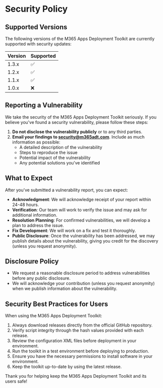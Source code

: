 # Security Policy

## Supported Versions

The following versions of the M365 Apps Deployment Toolkit are currently supported with security updates:

| Version | Supported          |
| ------- | ------------------ |
| 1.3.x   | :white_check_mark: |
| 1.2.x   | :white_check_mark: |
| 1.1.x   | :white_check_mark: |
| 1.0.x   | :x:                |

## Reporting a Vulnerability

We take the security of the M365 Apps Deployment Toolkit seriously. If you believe you've found a security vulnerability, please follow these steps:

1. **Do not disclose the vulnerability publicly** or to any third parties.
2. **Email your findings to security@m365adt.com**. Include as much information as possible:
   - A detailed description of the vulnerability
   - Steps to reproduce the issue
   - Potential impact of the vulnerability
   - Any potential solutions you've identified

## What to Expect

After you've submitted a vulnerability report, you can expect:

- **Acknowledgment**: We will acknowledge receipt of your report within 24-48 hours.
- **Verification**: Our team will work to verify the issue and may ask for additional information.
- **Resolution Planning**: For confirmed vulnerabilities, we will develop a plan to address the issue.
- **Fix Development**: We will work on a fix and test it thoroughly.
- **Public Disclosure**: Once the vulnerability has been addressed, we may publish details about the vulnerability, giving you credit for the discovery (unless you request anonymity).

## Disclosure Policy

- We request a reasonable disclosure period to address vulnerabilities before any public disclosure.
- We will acknowledge your contribution (unless you request anonymity) when we publish information about the vulnerability.

## Security Best Practices for Users

When using the M365 Apps Deployment Toolkit:

1. Always download releases directly from the official GitHub repository.
2. Verify script integrity through the hash values provided with each release.
3. Review the configuration XML files before deployment in your environment.
4. Run the toolkit in a test environment before deploying to production.
5. Ensure you have the necessary permissions to install software in your environment.
6. Keep the toolkit up-to-date by using the latest release.

Thank you for helping keep the M365 Apps Deployment Toolkit and its users safe!
